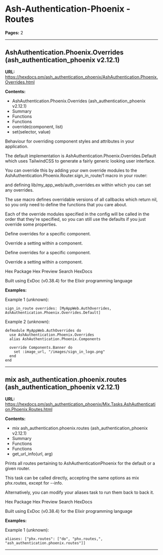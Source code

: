 # Ash-Authentication-Phoenix - Routes

**Pages:** 2

---

## AshAuthentication.Phoenix.Overrides (ash_authentication_phoenix v2.12.1)

**URL:** https://hexdocs.pm/ash_authentication_phoenix/AshAuthentication.Phoenix.Overrides.html

**Contents:**
- AshAuthentication.Phoenix.Overrides (ash_authentication_phoenix v2.12.1)
- Summary
- Functions
- Functions
- override(component, list)
- set(selector, value)

Behaviour for overriding component styles and attributes in your application.

The default implementation is AshAuthentication.Phoenix.Overrides.Default which uses TailwindCSS to generate a fairly generic looking user interface.

You can override this by adding your own override modules to the AshAuthentication.Phoenix.Router.sign_in_route/1 macro in your router:

and defining lib/my_app_web/auth_overrides.ex within which you can set any overrides.

The use macro defines overridable versions of all callbacks which return nil, so you only need to define the functions that you care about.

Each of the override modules specified in the config will be called in the order that they're specified, so you can still use the defaults if you just override some properties.

Define overrides for a specific component.

Override a setting within a component.

Define overrides for a specific component.

Override a setting within a component.

Hex Package Hex Preview Search HexDocs

Built using ExDoc (v0.38.4) for the Elixir programming language

**Examples:**

Example 1 (unknown):
```unknown
sign_in_route overrides: [MyAppWeb.AuthOverrides, AshAuthentication.Phoenix.Overrides.Default]
```

Example 2 (unknown):
```unknown
defmodule MyAppWeb.AuthOverrides do
  use AshAuthentication.Phoenix.Overrides
  alias AshAuthentication.Phoenix.Components

  override Components.Banner do
    set :image_url, "/images/sign_in_logo.png"
  end
end
```

---

## mix ash_authentication.phoenix.routes (ash_authentication_phoenix v2.12.1)

**URL:** https://hexdocs.pm/ash_authentication_phoenix/Mix.Tasks.AshAuthentication.Phoenix.Routes.html

**Contents:**
- mix ash_authentication.phoenix.routes (ash_authentication_phoenix v2.12.1)
- Summary
- Functions
- Functions
- get_url_info(url, arg)

Prints all routes pertaining to AshAuthenticationPhoenix for the default or a given router.

This task can be called directly, accepting the same options as mix phx.routes, except for --info.

Alternatively, you can modify your aliases task to run them back to back it.

Hex Package Hex Preview Search HexDocs

Built using ExDoc (v0.38.4) for the Elixir programming language

**Examples:**

Example 1 (unknown):
```unknown
aliases: ["phx.routes": ["do", "phx.routes,", "ash_authentication.phoenix.routes"]]
```

---
